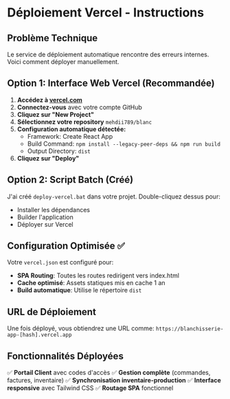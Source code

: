 # Déploiement Vercel - Instructions

## Problème Technique
Le service de déploiement automatique rencontre des erreurs internes. Voici comment déployer manuellement.

## Option 1: Interface Web Vercel (Recommandée)

1. **Accédez à [vercel.com](https://vercel.com)**
2. **Connectez-vous** avec votre compte GitHub
3. **Cliquez sur "New Project"**
4. **Sélectionnez votre repository** `mehdii789/blanc`
5. **Configuration automatique détectée:**
   - Framework: Create React App
   - Build Command: `npm install --legacy-peer-deps && npm run build`
   - Output Directory: `dist`
6. **Cliquez sur "Deploy"**

## Option 2: Script Batch (Créé)

J'ai créé `deploy-vercel.bat` dans votre projet. Double-cliquez dessus pour:
- Installer les dépendances
- Builder l'application
- Déployer sur Vercel

## Configuration Optimisée ✅

Votre `vercel.json` est configuré pour:
- **SPA Routing**: Toutes les routes redirigent vers index.html
- **Cache optimisé**: Assets statiques mis en cache 1 an
- **Build automatique**: Utilise le répertoire `dist`

## URL de Déploiement

Une fois déployé, vous obtiendrez une URL comme:
`https://blanchisserie-app-[hash].vercel.app`

## Fonctionnalités Déployées

✅ **Portail Client** avec codes d'accès
✅ **Gestion complète** (commandes, factures, inventaire)
✅ **Synchronisation inventaire-production**
✅ **Interface responsive** avec Tailwind CSS
✅ **Routage SPA** fonctionnel
